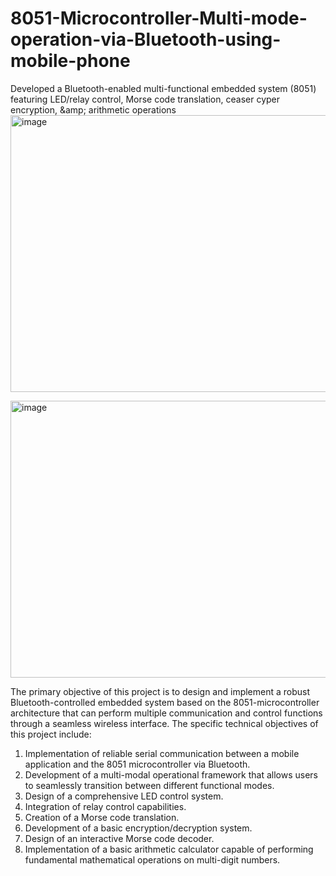 # 8051-Microcontroller-Multi-mode-operation-via-Bluetooth-using-mobile-phone
Developed a Bluetooth-enabled multi-functional embedded system (8051) featuring LED/relay control, Morse code translation, ceaser cyper encryption, \&amp; arithmetic operations
<img width="743" height="443" alt="image" src="https://github.com/user-attachments/assets/b36ff001-3a6e-414f-b7d4-ed828ecd8f2c" />

<img width="743" height="443" alt="image" src="https://github.com/user-attachments/assets/540ac1d7-1bfb-4ff3-9a27-3ec6845a5739" />

The primary objective of this project is to design and implement a robust Bluetooth-controlled 
embedded system based on the 8051-microcontroller architecture that can perform multiple 
communication and control functions through a seamless wireless interface. 
The specific technical objectives of this project include: 
1) Implementation of reliable serial communication between a mobile application and the 8051
microcontroller via Bluetooth. 
2) Development of a multi-modal operational framework that allows users to seamlessly 
transition between different functional modes. 
3) Design of a comprehensive LED control system. 
4) Integration of relay control capabilities.  
5) Creation of a Morse code translation. 
6) Development of a basic encryption/decryption system. 
7) Design of an interactive Morse code decoder. 
8) Implementation of a basic arithmetic calculator capable of performing fundamental 
mathematical operations on multi-digit numbers. 
